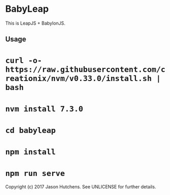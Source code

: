 BabyLeap
========

This is LeapJS + BabylonJS.

Usage
-----

# `curl -o- https://raw.githubusercontent.com/creationix/nvm/v0.33.0/install.sh | bash`
# `nvm install 7.3.0`
# `cd babyleap`
# `npm install`
# `npm run serve`

Copyright (c) 2017 Jason Hutchens. See UNLICENSE for further details.
